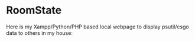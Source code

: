 # RoomState
Here is my Xampp/Python/PHP based local webpage to display psutil/csgo data to others in my house:
